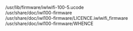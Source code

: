 /usr/lib/firmware/iwlwifi-100-5.ucode  
/usr/share/doc/iwl100-firmware  
/usr/share/doc/iwl100-firmware/LICENCE.iwlwifi\_firmware  
/usr/share/doc/iwl100-firmware/WHENCE  
